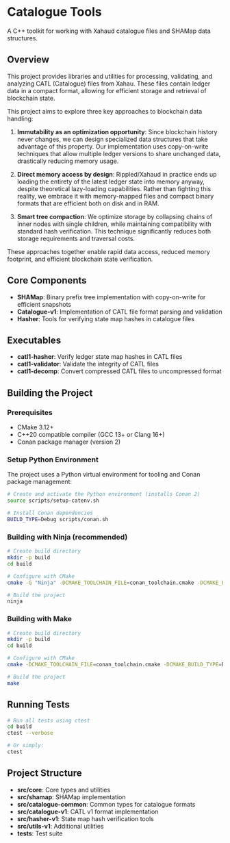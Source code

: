 # Catalogue Tools

A C++ toolkit for working with Xahaud catalogue files and SHAMap data structures.

## Overview

This project provides libraries and utilities for processing, validating, and analyzing CATL (Catalogue) files from Xahau. These files contain ledger data in a compact format, allowing for efficient storage and retrieval of blockchain state.

This project aims to explore three key approaches to blockchain data handling:

1. **Immutability as an optimization opportunity**: Since blockchain history never changes, we can design specialized data structures that take advantage of this property. Our implementation uses copy-on-write techniques that allow multiple ledger versions to share unchanged data, drastically reducing memory usage.

2. **Direct memory access by design**: Rippled/Xahaud in practice ends up loading the entirety of the latest ledger state into memory anyway, despite theoretical lazy-loading capabilities. Rather than fighting this reality, we embrace it with memory-mapped files and compact binary formats that are efficient both on disk and in RAM.

3. **Smart tree compaction**: We optimize storage by collapsing chains of inner nodes with single children, while maintaining compatibility with standard hash verification. This technique significantly reduces both storage requirements and traversal costs.

These approaches together enable rapid data access, reduced memory footprint, and efficient blockchain state verification.

## Core Components

- **SHAMap**: Binary prefix tree implementation with copy-on-write for efficient snapshots
- **Catalogue-v1**: Implementation of CATL file format parsing and validation
- **Hasher**: Tools for verifying state map hashes in catalogue files

## Executables

- **catl1-hasher**: Verify ledger state map hashes in CATL files
- **catl1-validator**: Validate the integrity of CATL files
- **catl1-decomp**: Convert compressed CATL files to uncompressed format

## Building the Project

### Prerequisites

- CMake 3.12+
- C++20 compatible compiler (GCC 13+ or Clang 16+)
- Conan package manager (version 2)

### Setup Python Environment

The project uses a Python virtual environment for tooling and Conan package management:

```bash
# Create and activate the Python environment (installs Conan 2)
source scripts/setup-catenv.sh

# Install Conan dependencies
BUILD_TYPE=Debug scripts/conan.sh
```

### Building with Ninja (recommended)

```bash
# Create build directory
mkdir -p build
cd build

# Configure with CMake
cmake -G "Ninja" -DCMAKE_TOOLCHAIN_FILE=conan_toolchain.cmake -DCMAKE_BUILD_TYPE=Debug ..

# Build the project
ninja
```

### Building with Make

```bash
# Create build directory
mkdir -p build
cd build

# Configure with CMake
cmake -DCMAKE_TOOLCHAIN_FILE=conan_toolchain.cmake -DCMAKE_BUILD_TYPE=Debug ..

# Build the project
make
```

## Running Tests

```bash
# Run all tests using ctest
cd build
ctest --verbose

# Or simply:
ctest
```

## Project Structure

- **src/core**: Core types and utilities
- **src/shamap**: SHAMap implementation
- **src/catalogue-common**: Common types for catalogue formats
- **src/catalogue-v1**: CATL v1 format implementation
- **src/hasher-v1**: State map hash verification tools
- **src/utils-v1**: Additional utilities
- **tests**: Test suite
